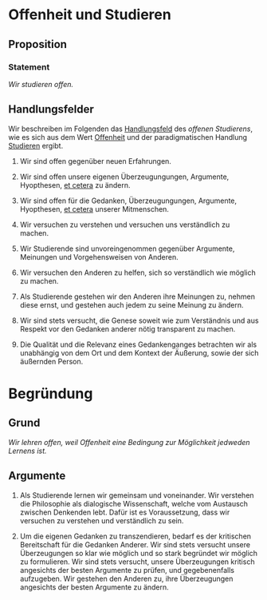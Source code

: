 <!---
   NAME - The NAME of this project is:
ethos

  FILE - The FILENAME of the current file is:
/v4a4.md

  CREATION - This project was CREATED on:
2017-01-28-16:15:00 UTC

  MODIFICATION - This project was last MODIFIED on:
2017-01-28-16:15:00 UTC

  VERSION - The current VERSION of this project is:
<git-commit-hash>-2017-01-28-16:15:00 UTC

  CREATOR(S) - This project was CREATED by:
Michael Czechowski, Martin Maga

  CONTACT - You can CONTACT the creator(s) or developer(s) of this project at:
E-Mail: mail@martinmaga.de

  COPYRIGHT - The COPYRIGHT holder of this project is:
COPYRIGHT (c) 2016 Martin Maga

  LICENSE - This project is LICENSED under the following license:
Martin Maga 2016 CC BY-SA 4.0 https://creativecommons.org

  SUBFILE – This is a SUBFILE! For more INFORMATION on this project go to:
/README.md
--->

# Offenheit und Studieren
## Proposition
### Statement
*Wir studieren offen.*

## Handlungsfelder
Wir beschreiben im Folgenden das [Handlungsfeld](../synopsis/reasons.md) des *offenen Studierens*, wie es sich aus dem Wert [Offenheit](../contents/values/v4_openness.md)
und der paradigmatischen Handlung [Studieren](../contents/actions/a4_study.md) ergibt.

1. Wir sind offen gegenüber neuen Erfahrungen.

2. Wir sind offen unsere eigenen Überzeugungungen, Argumente, Hyopthesen, [et cetera](../contents/actions/a4_study.md) zu ändern.

3. Wir sind offen für die Gedanken, Überzeugungungen, Argumente, Hyopthesen, [et cetera](../contents/actions/a4_study.md) unserer Mitmenschen.

4. Wir versuchen zu verstehen und versuchen uns verständlich zu machen.

  1. Wir Studierende sind unvoreingenommen gegenüber Argumente, Meinungen und Vorgehensweisen von Anderen.

  2. Wir versuchen den Anderen zu helfen, sich so verständlich wie möglich zu machen.

  3. Als Studierende gestehen wir den Anderen ihre Meinungen zu, nehmen diese ernst, und gestehen auch jedem zu seine Meinung zu ändern.

  4. Wir sind stets versucht, die Genese soweit wie zum Verständnis und aus Respekt vor den Gedanken anderer nötig transparent zu machen.

5. Die Qualität und die Relevanz eines Gedankenganges betrachten wir als unabhängig von dem Ort und dem Kontext der Äußerung, sowie der sich äußernden Person.

# Begründung
## Grund
*Wir lehren offen, weil Offenheit eine Bedingung zur Möglichkeit jedweden Lernens ist.*

## Argumente
1. Als Studierende lernen wir gemeinsam und voneinander.
Wir verstehen die Philosophie als dialogische Wissenschaft, welche vom Austausch zwischen Denkenden lebt.
Dafür ist es Voraussetzung, dass wir versuchen zu verstehen und verständlich zu sein.

2. Um die eigenen Gedanken zu transzendieren, bedarf es der kritischen Bereitschaft für die Gedanken Anderer.
Wir sind stets versucht unsere Überzeugungen so klar wie möglich und so stark begründet wir möglich zu formulieren.
Wir sind stets versucht, unsere Überzeugungen kritisch angesichts der besten Argumente zu prüfen, und gegebenenfalls aufzugeben.
Wir gestehen den Anderen zu, ihre Überzeugungen angesichts der besten Argumente zu ändern.
